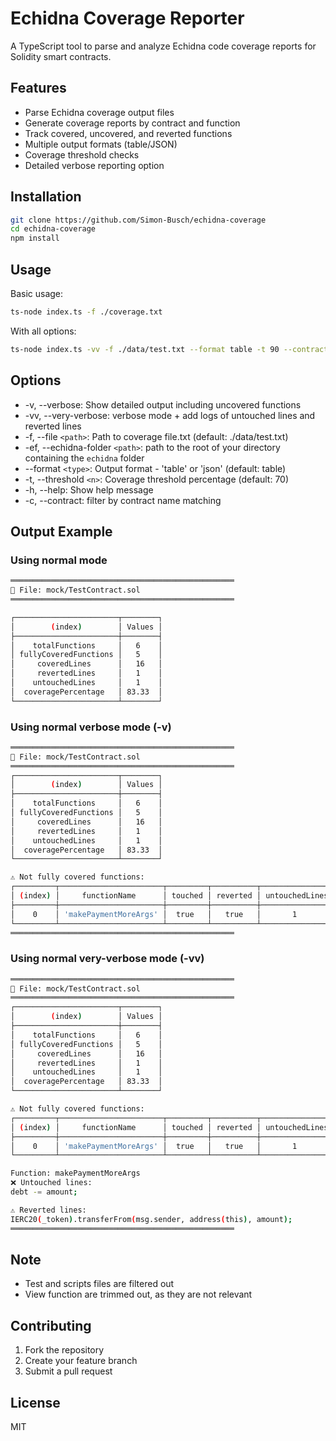 # Echidna Coverage Reporter

A TypeScript tool to parse and analyze Echidna code coverage reports for Solidity smart contracts.

## Features

- Parse Echidna coverage output files
- Generate coverage reports by contract and function
- Track covered, uncovered, and reverted functions
- Multiple output formats (table/JSON)
- Coverage threshold checks
- Detailed verbose reporting option

## Installation

```bash
git clone https://github.com/Simon-Busch/echidna-coverage
cd echidna-coverage
npm install
```
## Usage

Basic usage:
```bash
ts-node index.ts -f ./coverage.txt
```

With all options:

```bash
ts-node index.ts -vv -f ./data/test.txt --format table -t 90 --contract /TestContract.sol
```

## Options
- -v, --verbose: Show detailed output including uncovered functions
- -vv, --very-verbose: verbose mode + add logs of untouched lines and reverted lines
- -f, --file `<path>`: Path to coverage file.txt (default: ./data/test.txt)
- -ef, --echidna-folder `<path>`: path to the root of your directory containing the `echidna` folder
- --format `<type>`: Output format - 'table' or 'json' (default: table)
- -t, --threshold `<n>`: Coverage threshold percentage (default: 70)
- -h, --help: Show help message
- -c, --contract: filter by contract name matching

## Output Example

### Using normal mode

```bash
══════════════════════════════════════════════════
📄 File: mock/TestContract.sol
══════════════════════════════════════════════════

┌───────────────────────┬────────┐
│        (index)        │ Values │
├───────────────────────┼────────┤
│    totalFunctions     │   6    │
│ fullyCoveredFunctions │   5    │
│     coveredLines      │   16   │
│     revertedLines     │   1    │
│    untouchedLines     │   1    │
│  coveragePercentage   │ 83.33  │
└───────────────────────┴────────┘
```

### Using normal verbose mode (-v)

```bash
══════════════════════════════════════════════════
📄 File: mock/TestContract.sol
══════════════════════════════════════════════════
┌───────────────────────┬────────┐
│        (index)        │ Values │
├───────────────────────┼────────┤
│    totalFunctions     │   6    │
│ fullyCoveredFunctions │   5    │
│     coveredLines      │   16   │
│     revertedLines     │   1    │
│    untouchedLines     │   1    │
│  coveragePercentage   │ 83.33  │
└───────────────────────┴────────┘

⚠️ Not fully covered functions:
┌─────────┬───────────────────────┬─────────┬──────────┬────────────────┐
│ (index) │     functionName      │ touched │ reverted │ untouchedLines │
├─────────┼───────────────────────┼─────────┼──────────┼────────────────┤
│    0    │ 'makePaymentMoreArgs' │  true   │   true   │       1        │
└─────────┴───────────────────────┴─────────┴──────────┴────────────────┘
══════════════════════════════════════════════════
```

### Using normal very-verbose mode (-vv)

```bash
══════════════════════════════════════════════════
📄 File: mock/TestContract.sol
══════════════════════════════════════════════════
┌───────────────────────┬────────┐
│        (index)        │ Values │
├───────────────────────┼────────┤
│    totalFunctions     │   6    │
│ fullyCoveredFunctions │   5    │
│     coveredLines      │   16   │
│     revertedLines     │   1    │
│    untouchedLines     │   1    │
│  coveragePercentage   │ 83.33  │
└───────────────────────┴────────┘

⚠️ Not fully covered functions:
┌─────────┬───────────────────────┬─────────┬──────────┬────────────────┐
│ (index) │     functionName      │ touched │ reverted │ untouchedLines │
├─────────┼───────────────────────┼─────────┼──────────┼────────────────┤
│    0    │ 'makePaymentMoreArgs' │  true   │   true   │       1        │
└─────────┴───────────────────────┴─────────┴──────────┴────────────────┘

Function: makePaymentMoreArgs
❌ Untouched lines:
debt -= amount;

⚠️ Reverted lines:
IERC20(_token).transferFrom(msg.sender, address(this), amount);
══════════════════════════════════════════════════
```

## Note

- Test and scripts files are filtered out
- View function are trimmed out, as they are not relevant

## Contributing

1. Fork the repository
2. Create your feature branch
3. Submit a pull request

## License

MIT
